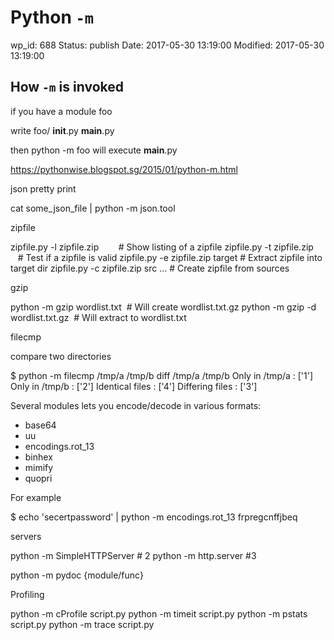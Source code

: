 # Python `-m`


wp_id: 688
Status: publish
Date: 2017-05-30 13:19:00
Modified: 2017-05-30 13:19:00


## How `-m` is invoked

if you have a module foo

write
foo/
    __init__.py
    __main__.py

then python -m foo will execute __main__.py

https://pythonwise.blogspot.sg/2015/01/python-m.html

json pretty print

cat some_json_file | python -m json.tool

zipfile

zipfile.py -l zipfile.zip        # Show listing of a zipfile
zipfile.py -t zipfile.zip        # Test if a zipfile is valid
zipfile.py -e zipfile.zip target # Extract zipfile into target dir
zipfile.py -c zipfile.zip src ... # Create zipfile from sources

gzip

python -m gzip wordlist.txt  # Will create wordlist.txt.gz
python -m gzip -d wordlist.txt.gz  # Will extract to wordlist.txt

filecmp

compare two directories

$ python -m filecmp /tmp/a /tmp/b
diff /tmp/a /tmp/b
Only in /tmp/a : ['1']
Only in /tmp/b : ['2']
Identical files : ['4']
Differing files : ['3']


Several modules lets you encode/decode in various formats:
- base64
- uu
- encodings.rot_13
- binhex
- mimify
- quopri

For example

$ echo 'secertpassword' | python -m encodings.rot_13
frpregcnffjbeq

servers

python -m SimpleHTTPServer # 2
python -m http.server #3

python -m pydoc {module/func}

Profiling

python -m cProfile script.py
python -m timeit script.py
python -m pstats script.py
python -m trace script.py